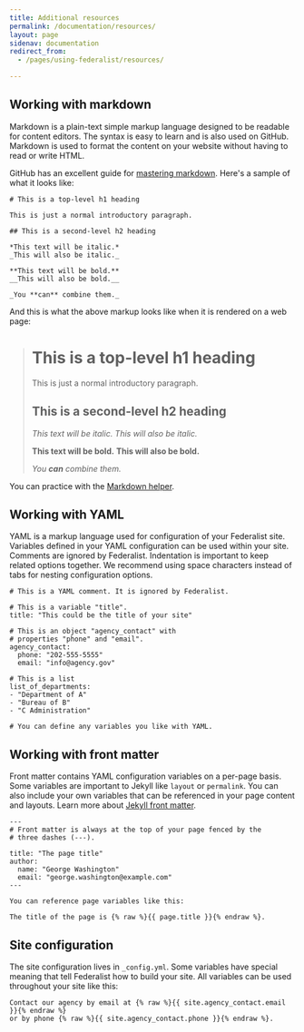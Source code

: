 ```yaml
---
title: Additional resources
permalink: /documentation/resources/
layout: page
sidenav: documentation
redirect_from: 
  - /pages/using-federalist/resources/

---
```


## Working with markdown

Markdown is a plain-text simple markup language designed to be readable for
content editors. The syntax is easy to learn and is also used on GitHub.
Markdown is used to format the content on your website without having to read or
write HTML.

GitHub has an excellent guide for [mastering
markdown](https://guides.github.com/features/mastering-markdown/). Here's
a sample of what it looks like:

```
# This is a top-level h1 heading

This is just a normal introductory paragraph.

## This is a second-level h2 heading

*This text will be italic.*
_This will also be italic._

**This text will be bold.**
__This will also be bold.__

_You **can** combine them._
```

And this is what the above markup looks like when it is rendered on a web page:


> # This is a top-level h1 heading
> 
> This is just a normal introductory paragraph.
> 
> ## This is a second-level h2 heading
> 
> *This text will be italic.*
> _This will also be italic._
> 
> **This text will be bold.**
> __This will also be bold.__
> 
> _You **can** combine them._

You can practice with the [Markdown helper](https://markdown-helper.18f.gov/).


## Working with YAML

YAML is a markup language used for configuration of your Federalist site.
Variables defined in your YAML configuration can be used within your site.
Comments are ignored by Federalist. Indentation is important to keep related
options together. We recommend using space characters instead of tabs for
nesting configuration options.


```
# This is a YAML comment. It is ignored by Federalist.

# This is a variable "title".
title: "This could be the title of your site"

# This is an object "agency_contact" with
# properties "phone" and "email".
agency_contact:
  phone: "202-555-5555"
  email: "info@agency.gov"

# This is a list
list_of_departments:
- "Department of A"
- "Bureau of B"
- "C Administration"

# You can define any variables you like with YAML.
```


## Working with front matter

Front matter contains YAML configuration variables on a per-page basis. Some
variables are important to Jekyll like `layout` or `permalink`. You can also
include your own variables that can be referenced in your page content and
layouts. Learn more about [Jekyll front matter](https://jekyllrb.com/docs/frontmatter/).

```
---
# Front matter is always at the top of your page fenced by the
# three dashes (---).

title: "The page title"
author:
  name: "George Washington"
  email: "george.washington@example.com"
---

You can reference page variables like this:

The title of the page is {% raw %}{{ page.title }}{% endraw %}.
```


## Site configuration

The site configuration lives in `_config.yml`. Some variables have special
meaning that tell Federalist how to build your site. All variables can be used
throughout your site like this:

    Contact our agency by email at {% raw %}{{ site.agency_contact.email }}{% endraw %}
    or by phone {% raw %}{{ site.agency_contact.phone }}{% endraw %}.
